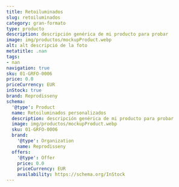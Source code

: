 ```yaml
---
title: Retoiluminados
slug: retoiluminados
category: gran-formato
type: producto
description: descripción genérica de mi producto para probar
image: img/productos/mockupProduct.webp
alt: alt descripció de la foto
metatitle: .nan
tags:
- nan
navigation: true
sku: 01-GRFO-0006
price: 0.0
priceCurrency: EUR
inStock: true
brand: Reprodisseny
schema:
  '@type': Product
  name: Retoiluminados personalizados
  description: descripción genérica de mi producto para probar
  image: img/productos/mockupProduct.webp
  sku: 01-GRFO-0006
  brand:
    '@type': Organization
    name: Reprodisseny
  offers:
    '@type': Offer
    price: 0.0
    priceCurrency: EUR
    availability: https://schema.org/InStock
---
```

